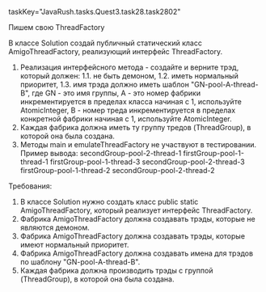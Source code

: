 taskKey="JavaRush.tasks.Quest3.task28.task2802"

Пишем свою ThreadFactory

В классе Solution создай публичный статический класс AmigoThreadFactory, реализующий интерфейс ThreadFactory.
1. Реализация интерфейсного метода - создайте и верните трэд, который должен:
1.1. не быть демоном,
1.2. иметь нормальный приоритет,
1.3. имя трэда должно иметь шаблон "GN-pool-A-thread-B", где
GN - это имя группы,
A - это номер фабрики инкрементируется в пределах класса начиная с 1, используйте AtomicInteger,
B - номер треда инкрементируется в пределах конкретной фабрики начиная с 1, используйте AtomicInteger.
2. Каждая фабрика должна иметь ту группу тредов (ThreadGroup), в которой она была создана.
3. Методы main и emulateThreadFactory не участвуют в тестировании.
Пример вывода:
secondGroup-pool-2-thread-1
firstGroup-pool-1-thread-1
firstGroup-pool-1-thread-3
secondGroup-pool-2-thread-3
firstGroup-pool-1-thread-2
secondGroup-pool-2-thread-2


Требования:
1.	В классе Solution нужно создать класс public static AmigoThreadFactory, который реализует интерфейс ThreadFactory.
2.	Фабрика AmigoThreadFactory должна создавать трэды, которые не являются демоном.
3.	Фабрика AmigoThreadFactory должна создавать трэды, которые имеют нормальный приоритет.
4.	Фабрика AmigoThreadFactory должна создавать имена для трэдов по шаблону "GN-pool-A-thread-B".
5.	Каждая фабрика должна производить трэды с группой (ThreadGroup), в которой она была создана.


